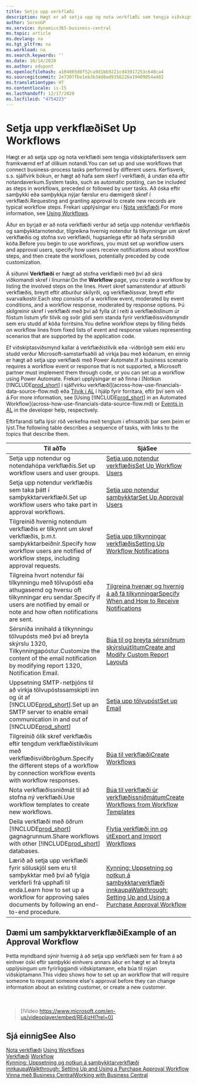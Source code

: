 ```yaml
---
title: Setja upp verkflæði
description: Hægt er að setja upp og nota verkflæði sem tengja viðskiptaferlisverk sem framkvæmd erf af ólíkum notandi. Frekari upplýsingar um mismunandi skref sem þú þarft að taka.
author: SorenGP
ms.service: dynamics365-business-central
ms.topic: article
ms.devlang: na
ms.tgt_pltfrm: na
ms.workload: na
ms.search.keywords: ''
ms.date: 10/14/2020
ms.author: edupont
ms.openlocfilehash: a104065d8f52ca9d1bb9221cd43917253c640ca4
ms.sourcegitcommit: 2e7307fbe1eb3b34d0ad9356226a19409054a402
ms.translationtype: HT
ms.contentlocale: is-IS
ms.lasthandoff: 12/17/2020
ms.locfileid: "4754223"
---
```

# <a name="set-up-workflows"></a><span data-ttu-id="3963c-104">Setja upp verkflæði</span><span class="sxs-lookup"><span data-stu-id="3963c-104">Set Up Workflows</span></span>

<span data-ttu-id="3963c-105">Hægt er að setja upp og nota verkflæði sem tengja viðskiptaferlisverk sem framkvæmd erf af ólíkum notandi.</span><span class="sxs-lookup"><span data-stu-id="3963c-105">You can set up and use workflows that connect business-process tasks performed by different users.</span></span> <span data-ttu-id="3963c-106">Kerfisverk, s.s. sjálfvirk bókun, er hægt að hafa sem skerf í verkflæði, á undan eða eftir notandaverkum.</span><span class="sxs-lookup"><span data-stu-id="3963c-106">System tasks, such as automatic posting, can be included as steps in workflows, preceded or followed by user tasks.</span></span> <span data-ttu-id="3963c-107">Að óska eftir samþykki eða samþykkja nýjar færslur eru dæmigerð skref í verkflæði.</span><span class="sxs-lookup"><span data-stu-id="3963c-107">Requesting and granting approval to create new records are typical workflow steps.</span></span> <span data-ttu-id="3963c-108">Frekari upplýsingar eru í [Nota verkflæði](across-use-workflows.md).</span><span class="sxs-lookup"><span data-stu-id="3963c-108">For more information, see [Using Workflows](across-use-workflows.md).</span></span>  

 <span data-ttu-id="3963c-109">Áður en byrjað er að nota verkflæði verður að setja upp notendur verkflæðis og samþykktarnotendur, tilgreikna hvernig notendur fá tilkynningar um skref verkflæðis og stofna svo verkflæði, hugsanlega eftir að hafa sérsniðið kóða.</span><span class="sxs-lookup"><span data-stu-id="3963c-109">Before you begin to use workflows, you must set up workflow users and approval users, specify how users receive notifications about workflow steps, and then create the workflows, potentially preceded by code customization.</span></span>  

 <span data-ttu-id="3963c-110">Á síðunni **Verkflæði** er hægt að stofna verkflæði með því að skrá viðkomandi skref í línurnar.</span><span class="sxs-lookup"><span data-stu-id="3963c-110">On the **Workflow** page, you create a workflow by listing the involved steps on the lines.</span></span> <span data-ttu-id="3963c-111">Hvert skref samanstendur af atburði verkflæðis, breytt eftir atburður skilyrði, og verkflæðissvar, breytt eftir svarvalkostir.</span><span class="sxs-lookup"><span data-stu-id="3963c-111">Each step consists of a workflow event, moderated by event conditions, and a workflow response, moderated by response options.</span></span> <span data-ttu-id="3963c-112">Þú skilgreinir skref í verkflæði með því að fylla út í reiti á verkflæðislínum úr föstum listum yfir tilvik og svör gildi sem standa fyrir verkflæðissviðsmyndir sem eru studd af kóða forritsins.</span><span class="sxs-lookup"><span data-stu-id="3963c-112">You define workflow steps by filling fields on workflow lines from fixed lists of event and response values representing scenarios that are supported by the application code.</span></span>  

 <span data-ttu-id="3963c-113">Ef viðskiptasviðsmynd kallar á verkflæðistilvik eða -viðbrögð sem ekki eru studd verður Microsoft-samstarfsaðili að virkja þau með kóðanum, en einnig er hægt að setja upp verkflæði með Power Automate.</span><span class="sxs-lookup"><span data-stu-id="3963c-113">If a business scenario requires a workflow event or response that is not supported, a Microsoft partner must implement them through code, or you can set up a workflow using Power Automate.</span></span> <span data-ttu-id="3963c-114">Frekari upplýsingar er að finna í [Notkun [!INCLUDE[prod_short](includes/prod_short.md)] í sjálfvirku verkflæði](across-how-use-financials-data-source-flow.md) eða [Tilvik í AL](/dynamics365/business-central/dev-itpro/developer/devenv-events-in-al) í hjálp fyrir forritara, eftir því sem við á.</span><span class="sxs-lookup"><span data-stu-id="3963c-114">For more information, see [Using [!INCLUDE[prod_short](includes/prod_short.md)] in an Automated Workflow](across-how-use-financials-data-source-flow.md) or [Events in AL](/dynamics365/business-central/dev-itpro/developer/devenv-events-in-al) in the developer help, respectively.</span></span>

 <span data-ttu-id="3963c-115">Eftirfarandi tafla lýsir röð verkefna með tenglum í efnisatriði þar sem þeim er lýst.</span><span class="sxs-lookup"><span data-stu-id="3963c-115">The following table describes a sequence of tasks, with links to the topics that describe them.</span></span>  

|<span data-ttu-id="3963c-116">**Til að**</span><span class="sxs-lookup"><span data-stu-id="3963c-116">**To**</span></span>|<span data-ttu-id="3963c-117">**Sjá**</span><span class="sxs-lookup"><span data-stu-id="3963c-117">**See**</span></span>|  
|------------|-------------|  
|<span data-ttu-id="3963c-118">Setja upp notendur og notendahópa verkflæðis.</span><span class="sxs-lookup"><span data-stu-id="3963c-118">Set up workflow users and user groups.</span></span>|[<span data-ttu-id="3963c-119">Setja upp notendur verkflæðis</span><span class="sxs-lookup"><span data-stu-id="3963c-119">Set Up Workflow Users</span></span>](across-how-to-set-up-workflow-users.md)|  
|<span data-ttu-id="3963c-120">Setja upp notendur verkflæðis sem taka þátt í samþykktarverkflæði.</span><span class="sxs-lookup"><span data-stu-id="3963c-120">Set up workflow users who take part in approval workflows.</span></span>|[<span data-ttu-id="3963c-121">Setja upp notendur samþykktar</span><span class="sxs-lookup"><span data-stu-id="3963c-121">Set Up Approval Users</span></span>](across-how-to-set-up-approval-users.md)|  
|<span data-ttu-id="3963c-122">Tilgreinið hvernig notendum verkflæðis er tilkynnt um skref verkflæðis, þ.m.t. samþykktarbeiðnir.</span><span class="sxs-lookup"><span data-stu-id="3963c-122">Specify how workflow users are notified of workflow steps, including approval requests.</span></span>|[<span data-ttu-id="3963c-123">Setja upp tilkynningar verkflæðis</span><span class="sxs-lookup"><span data-stu-id="3963c-123">Setting Up Workflow Notifications</span></span>](across-setting-up-workflow-notifications.md)|  
|<span data-ttu-id="3963c-124">Tilgreina hvort notendur fái tilkynningu með tölvupósti eða athugasemd og hversu oft tilkynningar eru sendar.</span><span class="sxs-lookup"><span data-stu-id="3963c-124">Specify if users are notified by email or note and how often notifications are sent.</span></span>|[<span data-ttu-id="3963c-125">Tilgreina hvenær og hvernig á að fá tilkynningar</span><span class="sxs-lookup"><span data-stu-id="3963c-125">Specify When and How to Receive Notifications</span></span>](across-how-to-specify-when-and-how-to-receive-notifications.md)|  
|<span data-ttu-id="3963c-126">Sérsníða innihald á tilkynningu tölvupósts með því að breyta skýrslu 1320, Tilkynningapóstur.</span><span class="sxs-lookup"><span data-stu-id="3963c-126">Customize the content of the email notification by modifying report 1320, Notification Email.</span></span>|[<span data-ttu-id="3963c-127">Búa til og breyta sérsniðnum skýrsluútlitum</span><span class="sxs-lookup"><span data-stu-id="3963c-127">Create and Modify Custom Report Layouts</span></span>](ui-how-create-custom-report-layout.md)|  
|<span data-ttu-id="3963c-128">Uppsetning SMTP-netþjóns til að virkja tölvupóstssamskipti inn og út af [!INCLUDE[prod_short](includes/prod_short.md)].</span><span class="sxs-lookup"><span data-stu-id="3963c-128">Set up an SMTP server to enable email communication in and out of [!INCLUDE[prod_short](includes/prod_short.md)]</span></span>|[<span data-ttu-id="3963c-129">Setja upp tölvupóst</span><span class="sxs-lookup"><span data-stu-id="3963c-129">Set up Email</span></span>](admin-how-setup-email.md)|
|<span data-ttu-id="3963c-130">Tilgreinið ólík skref verkflæðis eftir tengdum verkflæðistilvikum með verkflæðisviðbrögðum.</span><span class="sxs-lookup"><span data-stu-id="3963c-130">Specify the different steps of a workflow by connection workflow events with workflow responses.</span></span>|[<span data-ttu-id="3963c-131">Búa til verkflæði</span><span class="sxs-lookup"><span data-stu-id="3963c-131">Create Workflows</span></span>](across-how-to-create-workflows.md)|  
|<span data-ttu-id="3963c-132">Nota verkflæðissniðmát til að stofna ný verkflæði.</span><span class="sxs-lookup"><span data-stu-id="3963c-132">Use workflow templates to create new workflows.</span></span>|[<span data-ttu-id="3963c-133">Búa til verkflæði úr verkflæðissniðmátum</span><span class="sxs-lookup"><span data-stu-id="3963c-133">Create Workflows from Workflow Templates</span></span>](across-how-to-create-workflows-from-workflow-templates.md)|  
|<span data-ttu-id="3963c-134">Deila verkflæði með öðrum [!INCLUDE[prod_short](includes/prod_short.md)] gagnagrunnum.</span><span class="sxs-lookup"><span data-stu-id="3963c-134">Share workflows with other [!INCLUDE[prod_short](includes/prod_short.md)] databases.</span></span>|[<span data-ttu-id="3963c-135">Flytja verkflæði inn og út</span><span class="sxs-lookup"><span data-stu-id="3963c-135">Export and Import Workflows</span></span>](across-how-to-export-and-import-workflows.md)|  
|<span data-ttu-id="3963c-136">Lærið að setja upp verkflæði fyrir söluskjöl sem eru til samþykktar með því að fylgja verkferli frá upphafi til enda.</span><span class="sxs-lookup"><span data-stu-id="3963c-136">Learn how to set up a workflow for approving sales documents by following an end-to-end procedure.</span></span>|[<span data-ttu-id="3963c-137">Kynning: Uppsetning og notkun á samþykktarverkflæði innkaupa</span><span class="sxs-lookup"><span data-stu-id="3963c-137">Walkthrough: Setting Up and Using a Purchase Approval Workflow</span></span>](walkthrough-setting-up-and-using-a-purchase-approval-workflow.md)|  

## <a name="example-of-an-approval-workflow"></a><span data-ttu-id="3963c-138">Dæmi um samþykktarverkflæði</span><span class="sxs-lookup"><span data-stu-id="3963c-138">Example of an Approval Workflow</span></span>
<span data-ttu-id="3963c-139">Þetta myndband sýnir hvernig á að setja upp verkflæði sem fer fram á að einhver óski eftir samþykki einhvers annars áður en hægt er að breyta upplýsingum um fyrirliggjandi viðskiptamann, eða búa til nýjan viðskiptamann.</span><span class="sxs-lookup"><span data-stu-id="3963c-139">This video shows how to set up an workflow that will require someone to request someone else's approval before they can change information about an existing customer, or create a new customer.</span></span>  
<br><br>  

> [!Video https://www.microsoft.com/en-us/videoplayer/embed/RE4jzHI?rel=0]

## <a name="see-also"></a><span data-ttu-id="3963c-140">Sjá einnig</span><span class="sxs-lookup"><span data-stu-id="3963c-140">See Also</span></span>  
 <span data-ttu-id="3963c-141">[Nota verkflæði](across-use-workflows.md) </span><span class="sxs-lookup"><span data-stu-id="3963c-141">[Using Workflows](across-use-workflows.md) </span></span>  
 <span data-ttu-id="3963c-142">[Verkflæði](across-workflow.md) </span><span class="sxs-lookup"><span data-stu-id="3963c-142">[Workflow](across-workflow.md) </span></span>  
 [<span data-ttu-id="3963c-143">Kynning: Uppsetning og notkun á samþykktarverkflæði innkaupa</span><span class="sxs-lookup"><span data-stu-id="3963c-143">Walkthrough: Setting Up and Using a Purchase Approval Workflow</span></span>](walkthrough-setting-up-and-using-a-purchase-approval-workflow.md)  
 [<span data-ttu-id="3963c-144">Vinna með Business Central</span><span class="sxs-lookup"><span data-stu-id="3963c-144">Working with Business Central</span></span>](ui-work-product.md)
